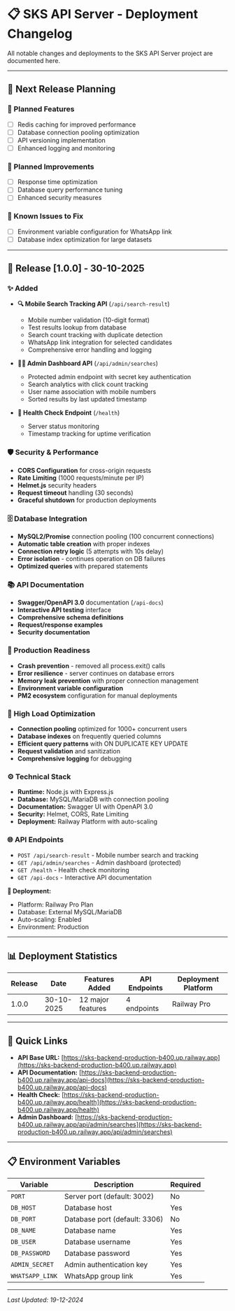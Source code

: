 # 📋 SKS API Server - Deployment Changelog

All notable changes and deployments to the SKS API Server project are documented here.

---

## 🚀 Next Release Planning

### 📝 Planned Features
- [ ] Redis caching for improved performance
- [ ] Database connection pooling optimization
- [ ] API versioning implementation
- [ ] Enhanced logging and monitoring

### 🔧 Planned Improvements
- [ ] Response time optimization
- [ ] Database query performance tuning
- [ ] Enhanced security measures

### 🐛 Known Issues to Fix
- [ ] Environment variable configuration for WhatsApp link
- [ ] Database index optimization for large datasets

---

## 🎯 Release [1.0.0] - 30-10-2025

### ✨ Added
- **🔍 Mobile Search Tracking API** (`/api/search-result`)
  - Mobile number validation (10-digit format)
  - Test results lookup from database
  - Search count tracking with duplicate detection
  - WhatsApp link integration for selected candidates
  - Comprehensive error handling and logging

- **👨‍💼 Admin Dashboard API** (`/api/admin/searches`)
  - Protected admin endpoint with secret key authentication
  - Search analytics with click count tracking
  - User name association with mobile numbers
  - Sorted results by last updated timestamp

- **🏥 Health Check Endpoint** (`/health`)
  - Server status monitoring
  - Timestamp tracking for uptime verification

### 🛡️ Security & Performance
- **CORS Configuration** for cross-origin requests
- **Rate Limiting** (1000 requests/minute per IP)
- **Helmet.js** security headers
- **Request timeout** handling (30 seconds)
- **Graceful shutdown** for production deployments

### 🗄️ Database Integration
- **MySQL2/Promise** connection pooling (100 concurrent connections)
- **Automatic table creation** with proper indexes
- **Connection retry logic** (5 attempts with 10s delay)
- **Error isolation** - continues operation on DB failures
- **Optimized queries** with prepared statements

### 📚 API Documentation
- **Swagger/OpenAPI 3.0** documentation (`/api-docs`)
- **Interactive API testing** interface
- **Comprehensive schema definitions**
- **Request/response examples**
- **Security documentation**

### 🔧 Production Readiness
- **Crash prevention** - removed all process.exit() calls
- **Error resilience** - server continues on database errors
- **Memory leak prevention** with proper connection management
- **Environment variable configuration**
- **PM2 ecosystem** configuration for manual deployments

### 🚀 High Load Optimization
- **Connection pooling** optimized for 1000+ concurrent users
- **Database indexes** on frequently queried columns
- **Efficient query patterns** with ON DUPLICATE KEY UPDATE
- **Request validation** and sanitization
- **Comprehensive logging** for debugging

### ⚙️ Technical Stack
- **Runtime:** Node.js with Express.js
- **Database:** MySQL/MariaDB with connection pooling
- **Documentation:** Swagger UI with OpenAPI 3.0
- **Security:** Helmet, CORS, Rate Limiting
- **Deployment:** Railway Platform with auto-scaling

### 🌐 API Endpoints
- `POST /api/search-result` - Mobile number search and tracking
- `GET /api/admin/searches` - Admin dashboard (protected)
- `GET /health` - Health check monitoring
- `GET /api-docs` - Interactive API documentation

**🚀 Deployment:**
- Platform: Railway Pro Plan
- Database: External MySQL/MariaDB
- Auto-scaling: Enabled
- Environment: Production

---

## 📊 Deployment Statistics

| Release | Date | Features Added | API Endpoints | Deployment Platform |
|---------|------|----------------|---------------|-------------------|
| 1.0.0 | 30-10-2025 | 12 major features | 4 endpoints | Railway Pro |

---

## 🔗 Quick Links

- **API Base URL:** [https://sks-backend-production-b400.up.railway.app](https://sks-backend-production-b400.up.railway.app)
- **API Documentation:** [https://sks-backend-production-b400.up.railway.app/api-docs](https://sks-backend-production-b400.up.railway.app/api-docs)
- **Health Check:** [https://sks-backend-production-b400.up.railway.app/health](https://sks-backend-production-b400.up.railway.app/health)
- **Admin Dashboard:** [https://sks-backend-production-b400.up.railway.app/api/admin/searches](https://sks-backend-production-b400.up.railway.app/api/admin/searches)

---

## 📋 Environment Variables

| Variable | Description | Required |
|----------|-------------|----------|
| `PORT` | Server port (default: 3002) | No |
| `DB_HOST` | Database host | Yes |
| `DB_PORT` | Database port (default: 3306) | No |
| `DB_NAME` | Database name | Yes |
| `DB_USER` | Database username | Yes |
| `DB_PASSWORD` | Database password | Yes |
| `ADMIN_SECRET` | Admin authentication key | Yes |
| `WHATSAPP_LINK` | WhatsApp group link | Yes |

---

*Last Updated: 19-12-2024*